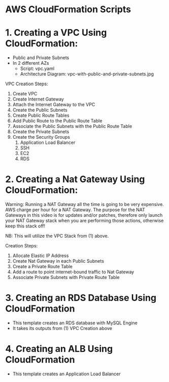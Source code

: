 # AWS CloudFormation Scripts

# 1. Creating a VPC Using CloudFormation:

- Public and Private Subnets
- In 2 different AZs
  - Script: vpc.yaml
  - Architecture Diagram: vpc-with-public-and-private-subnets.jpg

VPC Creation Steps:

1. Create VPC
2. Create Internet Gateway
3. Attach the Internet Gateway to the VPC
4. Create the Public Subnets
5. Create Public Route Tables
6. Add Public Route to the Public Route Table
7. Associate the Public Subnets with the Public Route Table
8. Create the Private Subnets
9. Create the Security Groups
   1. Application Load Balancer
   2. SSH
   3. EC2
   4. RDS

# 2. Creating a Nat Gateway Using CloudFormation:

Warning:
Running a NAT Gateway all the time is going to be very expensive. AWS charge per hour for a NAT Gateway.
The purpose for the NAT Gateways in this video is for updates and/or patches, therefore only launch your NAT Gateway stack when you are performing those actions, otherwise keep this stack off!

NB: This will utilize the VPC Stack from (1) above.

Creation Steps:

1. Allocate Elastic IP Address
2. Create Nat Gateway in each Public Subnets
3. Create a Private Route Table
4. Add a route to point internet-bound traffic to Nat Gateway
5. Associate Private Subnets with Private Route Table

# 3. Creating an RDS Database Using CloudFormation

- This template creates an RDS database with MySQL Engine
- It takes its outputs from (1) VPC Creation above

# 4. Creating an ALB Using CloudFormation

- This template creates an Application Load Balancer
